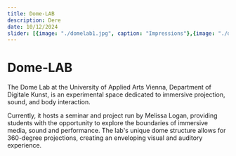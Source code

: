 ```yaml
---
title: Dome-LAB
description: Dere
date: 10/12/2024
slider: [{image: "./domelab1.jpg", caption: "Impressions"},{image: "./domelab2.jpg",caption: "into"},{image: "./domelab3.jpg",caption: "the Dome-LAB"},]
---
```


# Dome-LAB

The Dome Lab at the University of Applied Arts Vienna, Department of Digitale Kunst, is an experimental space dedicated to immersive projection, sound, and body interaction. 

Currently, it hosts a seminar and project run by Melissa Logan, providing students with the opportunity to explore the boundaries of immersive media, sound and performance. The lab's unique dome structure allows for 360-degree projections, creating an enveloping visual and auditory experience.

